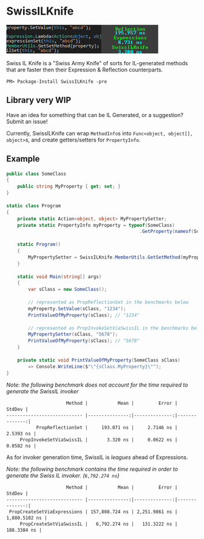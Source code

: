 
# SwissILKnife

![bannerad]

Swiss IL Knife is a "Swiss Army Knife" of sorts for IL-generated methods that are faster then their Expression & Reflection counterparts.

```
PM> Package-Install SwissILKnife -pre
```

## Library very WIP

Have an idea for something that can be IL Generated, or a suggestion? Submit an issue!

Currently, SwissILKnife can wrap `MethodInfo`s into `Func<object, object[], object>`s, and create getters/setters for `PropertyInfo`.

## Example

```cs
public class SomeClass
{
    public string MyProperty { get; set; }
}

static class Program
{
    private static Action<object, object> MyPropertySetter;
    private static PropertyInfo myProperty = typeof(SomeClass)
                                                 .GetProperty(nameof(SomeClass.MyProperty));

    static Program()
    {
        MyPropertySetter = SwissILKnife.MemberUtils.GetSetMethod(myProperty);
    }

    static void Main(string[] args)
    {
        var sClass = new SomeClass();

        // represented as PropReflectionSet in the benchmarks below
        myProperty.SetValue(sClass, "1234");
        PrintValueOfMyProperty(sClass); // "1234"

        // represented as PropInvokeSetViaSwissIL in the benchmarks below
        MyPropertySetter(sClass, "5678");
        PrintValueOfMyProperty(sClass); // "5678"
    }

    private static void PrintValueOfMyProperty(SomeClass sClass)
        => Console.WriteLine($"\"{sClass.MyProperty}\"");
}
```

*Note: the following benchmark does not account for the time required to generate the SwissIL invoker*
```
                      Method |           Mean |         Error |        StdDev |
---------------------------- |---------------:|--------------:|--------------:|
           PropReflectionSet |     193.071 ns |     2.7146 ns |     2.5393 ns |
     PropInvokeSetViaSwissIL |       3.320 ns |     0.0622 ns |     0.0582 ns |
```

As for invoker generation time, SwissIL is *leagues* ahead of Expressions.

*Note: the following benchmark contains the time required in order to generate the Swiss IL invoker. (`6,792.274 ns`)*
```
                      Method |           Mean |         Error |        StdDev |
---------------------------- |---------------:|--------------:|--------------:|
 PropCreateSetViaExpressions | 157,808.724 ns | 2,251.9861 ns | 1,880.5102 ns |
     PropCreateSetViaSwissIL |   6,792.274 ns |   131.3222 ns |   188.3384 ns |
```

[bannerad]: ./banner_ad.png